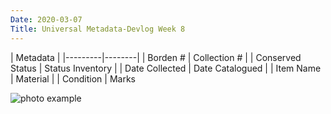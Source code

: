 ```yaml
---
Date: 2020-03-07
Title: Universal Metadata-Devlog Week 8
---
```


|      Metadata    |
|---------|--------|
| Borden #     | Collection #   |
| Conserved Status     | Status Inventory    |
| Date Collected  | Date Catalogued  |
| Item Name | Material |
| Condition | Marks

![photo example](/img/img_7651.jpg)
